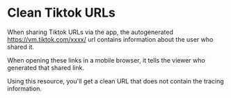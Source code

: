 # Clean Tiktok URLs

When sharing Tiktok URLs via the app, the autogenerated https://vm.tiktok.com/xxxx/ url contains information about the user who shared it.

When opening these links in a mobile browser, it tells the viewer who generated that shared link.

Using this resource, you'll get a clean URL that does not contain the tracing information.
